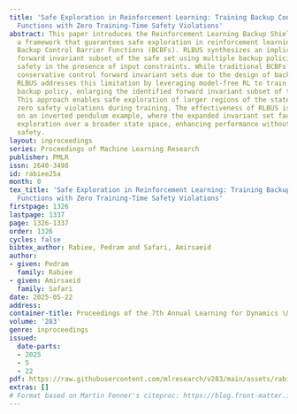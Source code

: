 ```yaml
---
title: 'Safe Exploration in Reinforcement Learning: Training Backup Control Barrier
  Functions with Zero Training-Time Safety Violations'
abstract: This paper introduces the Reinforcement Learning Backup Shield (RLBUS),
  a framework that guarantees safe exploration in reinforcement learning (RL) by incorporating
  Backup Control Barrier Functions (BCBFs). RLBUS synthesizes an implicit control
  forward invariant subset of the safe set using multiple backup policies, ensuring
  safety in the presence of input constraints. While traditional BCBFs often yield
  conservative control forward invariant sets due to the design of backup controllers,
  RLBUS addresses this limitation by leveraging model-free RL to train an additional
  backup policy, enlarging the identified forward invariant subset of the safe set.
  This approach enables safe exploration of larger regions of the state space with
  zero safety violations during training. The effectiveness of RLBUS is demonstrated
  on an inverted pendulum example, where the expanded invariant set facilitates safe
  exploration over a broader state space, enhancing performance without compromising
  safety.
layout: inproceedings
series: Proceedings of Machine Learning Research
publisher: PMLR
issn: 2640-3498
id: rabiee25a
month: 0
tex_title: 'Safe Exploration in Reinforcement Learning: Training Backup Control Barrier
  Functions with Zero Training-Time Safety Violations'
firstpage: 1326
lastpage: 1337
page: 1326-1337
order: 1326
cycles: false
bibtex_author: Rabiee, Pedram and Safari, Amirsaeid
author:
- given: Pedram
  family: Rabiee
- given: Amirsaeid
  family: Safari
date: 2025-05-22
address:
container-title: Proceedings of the 7th Annual Learning for Dynamics \& Control Conference
volume: '283'
genre: inproceedings
issued:
  date-parts:
  - 2025
  - 5
  - 22
pdf: https://raw.githubusercontent.com/mlresearch/v283/main/assets/rabiee25a/rabiee25a.pdf
extras: []
# Format based on Martin Fenner's citeproc: https://blog.front-matter.io/posts/citeproc-yaml-for-bibliographies/
---
```

